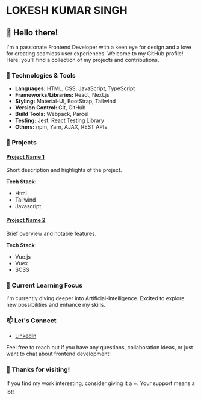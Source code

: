     
# LOKESH KUMAR SINGH

## 👋 Hello there!

I'm a passionate Frontend Developer with a keen eye for design and a love for creating seamless user experiences. Welcome to my GitHub profile! Here, you'll find a collection of my projects and contributions.

### 🔧 Technologies & Tools

- **Languages:** HTML, CSS, JavaScript, TypeScript
- **Frameworks/Libraries:** React, Next.js
- **Styling:** Material-UI, BootStrap, Tailwind
- **Version Control:** Git, GitHub
- **Build Tools:** Webpack, Parcel
- **Testing:** Jest, React Testing Library
- **Others:** npm, Yarn, AJAX, REST APIs

### 🚀 Projects

#### [Project Name 1](https://lokeshkumarsingh2580.github.io/Ketan---Childcare-Kids-School-Website/)
Short description and highlights of the project.

**Tech Stack:**
- Html
- Tailwind
- Javascript

#### [Project Name 2](link-to-project-2)
Brief overview and notable features.

**Tech Stack:**
- Vue.js
- Vuex
- SCSS


### 🌱 Current Learning Focus

I'm currently diving deeper into Artificial-Intelligence. Excited to explore new possibilities and enhance my skills.

### 📫 Let's Connect

- [LinkedIn](www.linkedin.com/in/lokeshkumarsingh0)

Feel free to reach out if you have any questions, collaboration ideas, or just want to chat about frontend development!

### 🙌 Thanks for visiting!

If you find my work interesting, consider giving it a ⭐️. Your support means a lot!

